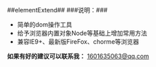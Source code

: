 ##elementExtend##
###说明：###
+ 简单的dom操作工具
+ 给予浏览器内置对象Node等基础上增加常用方法
+ 兼容IE9+、最新版FireFox、chorme等浏览器

**如果有好的建议可以联系我：**
<1601635063@qq.com>